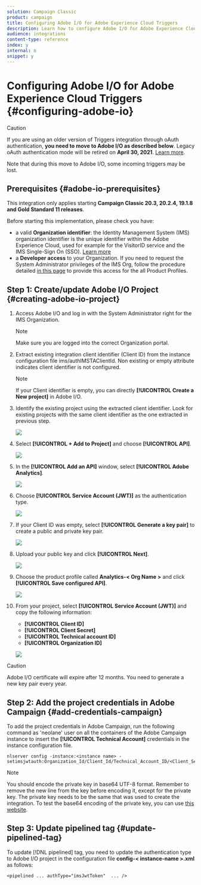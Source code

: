 ```yaml
---
solution: Campaign Classic
product: campaign
title: Configuring Adobe I/O for Adobe Experience Cloud Triggers
description: Learn how to configure Adobe I/O for Adobe Experience Cloud Triggers
audience: integrations
content-type: reference
index: y
internal: n
snippet: y
---
```


# Configuring Adobe I/O for Adobe Experience Cloud Triggers {#configuring-adobe-io}

>[!CAUTION]
>
>If you are using an older version of Triggers integration through oAuth authentication, **you need to move to Adobe I/O as described below**. Legacy oAuth authentication mode will be retired on **April 30, 2021**. [Learn more](https://github.com/AdobeDocs/analytics-1.4-apis/blob/master/docs/APIEOL.md?mv=email).
>
>Note that during this move to Adobe I/O, some incoming triggers may be lost.

## Prerequisites {#adobe-io-prerequisites}

This integration only applies starting **Campaign Classic 20.3, 20.2.4, 19.1.8 and Gold Standard 11 releases**.

Before starting this implementation, please check you have:

* a valid **Organization identifier**: the Identity Management System (IMS) organization identifier is the unique identifier within the Adobe Experience Cloud, used for example for the VisitorID service and the IMS Single-Sign On (SSO). [Learn more](https://experienceleague.adobe.com/docs/core-services/interface/manage-users-and-products/organizations.html)
* a **Developer access** to your Organization.  If you need to request the System Administrator privileges of the IMS Org, follow the procedure detailed [in this page](https://helpx.adobe.com/enterprise/admin-guide.html/enterprise/using/manage-developers.ug.html) to provide this access for the all Product Profiles.

## Step 1: Create/update Adobe I/O Project {#creating-adobe-io-project}

1. Access Adobe I/O and log in with the System Administrator right for the IMS Organization.

    >[!NOTE]
    >
    > Make sure you are logged into the correct Organization portal.

1. Extract existing integration client identifier  (Client ID) from the instance configuration file ims/authIMSTAClientId. Non existing or empty attribute indicates client identifier is not configured.

    >[!NOTE]
    >
    >If your Client identifier is empty, you can directly **[!UICONTROL Create a New project]** in Adobe I/O.

1. Identify the existing project using the extracted client identifier. Look for existing projects with the same client identifier as the one extracted in previous step.

    ![](assets/do-not-localize/adobe_io_8.png)

1. Select **[!UICONTROL + Add to Project]** and choose **[!UICONTROL API]**.

    ![](assets/do-not-localize/adobe_io_1.png)

1. In the **[!UICONTROL Add an API]** window, select **[!UICONTROL Adobe Analytics]**.

    ![](assets/do-not-localize/adobe_io_2.png)

1. Choose **[!UICONTROL Service Account (JWT)]** as the authentication type.

    ![](assets/do-not-localize/adobe_io_3.png)

1. If your Client ID was empty, select **[!UICONTROL Generate a key pair]** to create a public and private key pair.

    ![](assets/do-not-localize/adobe_io_4.png)

1. Upload your public key and click **[!UICONTROL Next]**.

    ![](assets/do-not-localize/adobe_io_5.png)

1. Choose the product profile called **Analytics-<&nbsp;Org Name&nbsp;>** and click **[!UICONTROL Save configured API]**.

    ![](assets/do-not-localize/adobe_io_6.png)

1. From your project, select **[!UICONTROL Service Account (JWT)]** and copy the following information:
    * **[!UICONTROL Client ID]**
    * **[!UICONTROL Client Secret]**
    * **[!UICONTROL Technical account ID]**
    * **[!UICONTROL Organization ID]**

    ![](assets/do-not-localize/adobe_io_7.png)

>[!CAUTION]
>
>Adobe I/O certificate will expire after 12 months. You need to generate a new key pair every year.

## Step 2: Add the project credentials in Adobe Campaign {#add-credentials-campaign}

To add the project credentials in Adobe Campaign, run the following command as 'neolane' user on all the containers of the Adobe Campaign instance to insert the **[!UICONTROL Technical Account]** credentials in the instance configuration file.

```
nlserver config -instance:<instance name> -setimsjwtauth:Organization_Id/Client_Id/Technical_Account_ID/<Client_Secret>/<Base64_encoded_Private_Key>
```

>[!NOTE]
>
>You should encode the private key in base64 UTF-8 format. Remember to remove the new line from the key before encoding it, except for the private key. The private key needs to be the same that was used to create the integration. To test the base64 encoding of the private key, you can use [this website](https://www.base64encode.org/).

## Step 3: Update pipelined tag {#update-pipelined-tag}

To update [!DNL pipelined] tag, you need to update the authentication type to Adobe I/O project in the configuration file **config-<&nbsp;instance-name&nbsp;>.xml** as follows:

```
<pipelined ... authType="imsJwtToken"  ... />
```
